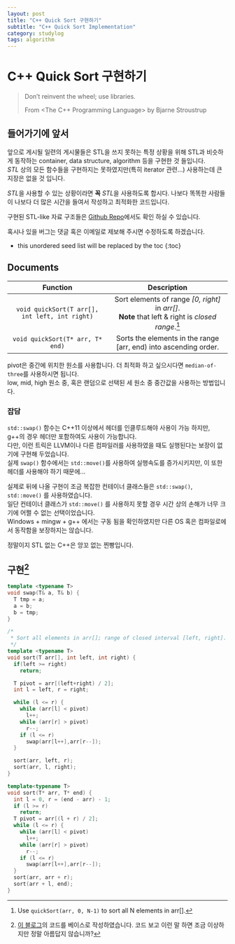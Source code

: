 ```yaml
---
layout: post
title: "C++ Quick Sort 구현하기"
subtitle: "C++ Quick Sort Implementation"
category: studylog
tags: algorithm
---
```


# C++ Quick Sort 구현하기

> Don’t reinvent the wheel; use libraries.
>
> From <The C++ Programming Language> by Bjarne Stroustrup

## 들어가기에 앞서

앞으로 게시될 일련의 게시물들은 STL을 쓰지 못하는 특정 상황을 위해 STL과 비슷하게 동작하는 container, data structure, algorithm 등을 구현한 것 들입니다.<br>
*STL* 상의 모든 함수들을 구현하지는 못하였지만(특히 iterator 관련...) 사용하는데 큰 지장은 없을 것 입니다.

*STL*을 사용할 수 있는 상황이라면 **꼭** *STL*을 사용하도록 합시다. 나보다 똑똑한 사람들이 나보다 더 많은 시간을 들여서 작성하고 최적화한 코드입니다.<br>

구현된 STL-like 자료 구조들은 [Github Repo]에서도 확인 하실 수 있습니다.

혹시나 있을 버그는 댓글 혹은 이메일로 제보해 주시면 수정하도록 하겠습니다.

<!--more-->

* this unordered seed list will be replaced by the toc
{:toc}

## Documents

|                    Function                    |                         Description                          |
| :--------------------------------------------: | :----------------------------------------------------------: |
| `void quickSort(T arr[], int left, int right)` | Sort elements of range *[0, right]* in *arr[]*.<br> **Note** that left & right is *closed range*.[^1] |
| `void quickSort(T* arr, T* end)` | Sorts the elements in the range [arr, end) into ascending order. |

[^1]: Use `quickSort(arr, 0, N-1)` to sort all N elements in arr[].

pivot은 중간에 위치한 원소를 사용합니다. 더 최적화 하고 싶으시다면 `median-of-three`를 사용하시면 됩니다.<br>
low, mid, high 원소 중, 혹은 랜덤으로 선택된 세 원소 중 중간값을 사용하는 방법입니다.

### 잡담

`std::swap()` 함수는 C++11 이상에서 <utility> 헤더를 인클루드해야 사용이 가능 하지만, g++의 경우 <iostream> 헤더만 포함하여도 사용이 가능합니다.<br>
다만, 이런 트릭은 LLVM이나 다른 컴파일러를 사용하였을 때도 실행된다는 보장이 없기에 구현해 두었습니다.<br>
실제 `swap()` 함수에서는 `std::move()`를 사용하여 실행속도를 증가시키지만, 이 또한 <utility> 헤더를 사용해야 하기 때문에...<br>

실제로 뒤에 나올 구현이 조금 복잡한 컨테이너 클래스들은 `std::swap()`, `std::move()` 를 사용하였습니다.<br>
일단 컨테이너 클래스가 `std::move()` 를 사용하지 못할 경우 시간 상의 손해가 너무 크기에 어쩔 수 없는 선택이었습니다.<br>
Windows + mingw + g++ 에서는 구동 됨을 확인하였지만 다른 OS 혹은 컴파일로에서 동작함을 보장하지는 않습니다.<br>

정말이지 STL 없는 C++은 앙꼬 없는 찐빵입니다.

## 구현[^2]

```c++
template <typename T>
void swap(T& a, T& b) {
  T tmp = a;
  a = b;
  b = tmp;
}

/*
 * Sort all elements in arr[]; range of closed interval [left, right].
 */
template <typename T>
void sort(T arr[], int left, int right) {
  if(left >= right)
    return;

  T pivot = arr[(left+right) / 2];
  int l = left, r = right;

  while (l <= r) {
    while (arr[l] < pivot)
      l++;
    while (arr[r] > pivot)
      r--;
    if (l <= r)
      swap(arr[l++],arr[r--]);
  }

  sort(arr, left, r);
  sort(arr, l, right);
}

template<typename T>
void sort(T* arr, T* end) {
  int l = 0, r = (end - arr) - 1;
  if (l >= r)
    return;
  T pivot = arr[(l + r) / 2];
  while (l <= r) {
    while (arr[l] < pivot)
      l++;
    while (arr[r] > pivot)
      r--;
    if (l <= r)
      swap(arr[l++],arr[r--]);
  }
  sort(arr, arr + r);
  sort(arr + l, end);
}
```

[^2]: [이 블로그]의 코드를 베이스로 작성하였습니다. 코드 보고 이런 말 하면 조금 이상하지만 정말 아름답지 않습니까?

<!-- Links -->
[Github Repo]: https://github.com/LazyRen/Data-Structures
[이 블로그]: https://dpdpwl.tistory.com/46

